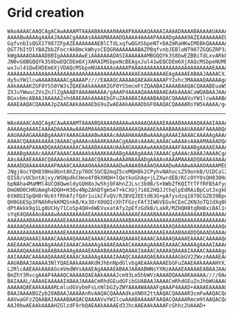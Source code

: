 # Grid creation

    WAoAAAACAAQCAgACAwAAAAMTAAAABAAAAA0AAAAPAAAAAQAAAAIAAAADAAAABAAAAAUAAAAG
    AAAABwAAAAgAAAAJAAAACgAAAAsAAAAMAAAADQAAAA4AAAAPAAAADgAAAA9AZEAAAAAAAEBl
    GqfvnbIsQGX1T987ZFpAZEAAAAAAAEBlCTdLxqfwQGXSbpeNT+DAZmRaHKwIMEBkQAAAAAAA
    QGT7bItDlYBAZbbZFocrAkBmckWhysCEQGRAAAAAAABAZPBqfvnbJEBloNT987ZGQGZRP3zt
    kWgAAAAOAAAAD8BIgAAAAAAAwEiAAAAAAADASIAAAAAAAMBGQQYk3S8bwEZBBiTdLxvARkEG
    JN0vG8BGQQYk3S8bwEQCDEm6XjXARAIMSbpeNcBEAgxJul41wEQCDEm6XjXAQcMSbpeNUMBB
    wxJul41QwEHDEm6XjVDAQcMSbpeNUAAAAAoAAAAPAAAAAAAAAAAAAAAAAAAAAAAAAAEAAAAA
    AAAAAAAAAAAAAAAAAAAAAAAAAAAAAAAAAAAAAAAAAAEAAAAAAAAEAgAAAAEABAAJAAAACXJv
    dy5uYW1lcwAAAA0AAAACgAAAAP////EAAAQCAAAAAQAEAAkAAAAFY2xhc3MAAAAQAAAAAgAE
    AAkAAAAKZGF0YS50YWJsZQAEAAkAAAAKZGF0YS5mcmFtZQAABAIAAAABAAQACQAAABEuaW50
    ZXJuYWwuc2VsZnJlZgAAABYAAAAWAAAA/gAAAP4AAAAQAAAABAAEAAkAAAACaWQABAAJAAAA
    BGxvbmcABAAJAAAAA2xhdAAEAAkAAAAEbGFuZAAABAIAAAABAAQACQAAAAVuYW1lcwAAABAA
    AAAEAAQACQAAAAJpZAAEAAkAAAAEbG9uZwAEAAkAAAADbGF0AAQACQAAAARsYW5kAAAA/g==

---

    WAoAAAACAAQCAgACAwAAAAMTAAAABQAAAA0AAAAwAAAAAQAAAAEAAAABAAAAAQAAAAIAAAAC
    AAAAAgAAAAIAAAADAAAAAwAAAAMAAAADAAAABAAAAAQAAAAEAAAABAAAAAUAAAAFAAAABQAA
    AAUAAAAGAAAABgAAAAYAAAAGAAAABwAAAAcAAAAHAAAABwAAAAgAAAAIAAAACAAAAAgAAAAJ
    AAAACQAAAAkAAAAJAAAACgAAAAoAAAAKAAAACgAAAAsAAAALAAAACwAAAAsAAAAMAAAADQAA
    AA4AAAAPAAAADQAAADAAAAACAAAABAAAAAUAAAAGAAAAAwAAAAQAAAAFAAAABgAAAAEAAAAF
    AAAABgAAAAcAAAAFAAAACAAAAAkAAAAKAAAABgAAAAgAAAAJAAAACgAAAAcAAAAJAAAACgAA
    AAsAAAAEAAAACQAAAAoAAAALAAAACQAAAAwAAAANAAAADgAAAAoAAAAMAAAADQAAAA4AAAAL
    AAAADQAAAA4AAAAPAAAACAAAAA0AAAAOAAAADwAAAA0AAAAOAAAADwAAAAwAAAAOAAAAMEB/
    JNgj8ocYQH830Ha9bntAhZzp70OC5UCQ2mqZ5ceMQH8k2CPyhvNAhocsZ59onkB/U1DCal2I
    QIS8/vUCbntAjxy/WSNpdkCHeo4f0kXHQH+lQetkoGhAg+jLZXwrdEB/KCcOYY0sQH830Ha9
    bpNAha4MaMMl4UCQ8QwmldyGQH8oJw5hjOFAhnZJLsc3b0B/S+bWbZfKQITtTFfRFB5Afygn
    DmGNO0CHRUAmgh4DQH+H3Qv4NpZAhDTgmSeT+kCXUj7i6E2HQJJthqlpEdRAiBpCutJxgkB/
    6tH8GISpQH8rHc6tfRhAfzfQdr1uikCFvQV/RJBVQJEEtd63G+pAfysdzq1870CGZ839Bpes
    QH9GbESp3FNAhRekKMQSnkB/Kx3OrX0UQIcXhTFGzcFAf3IW6VEGvkCEeC2KN3oTQJdXq0kk
    dPtAkkk9g1Lg0UCHy71CoSp4QH+6WEVuxatAfy2pEfzGdkB/LakR/MZHQH8tqRH8xiBAl1v4
    sYq64QAAAAoAAAAwAAAAAAAAAAEAAAAAAAAAAAAAAAEAAAABAAAAAAAAAAAAAAABAAAAAAAA
    AAAAAAABAAAAAAAAAAEAAAAAAAAAAAAAAAAAAAABAAAAAAAAAAAAAAABAAAAAAAAAAAAAAAA
    AAAAAQAAAAAAAAAAAAAAAAAAAAAAAAABAAAAAAAAAAAAAAAAAAAAAQAAAAAAAAAAAAAAAQAA
    AAAAAAAAAAAAAAAAAAEAAAAAAAAAAAAAAAAAAAAAAAAAAAAAAAEAAAABAAADDQAAADAAAAAB
    AAAAAQAAAAIAAAACAAAAAQAAAAEAAAACAAAAAQAAAAEAAAACAAAAAQAAAAEAAAACAAAAAQAA
    AAEAAAACAAAAAgAAAAIAAAACAAAAAgAAAAEAAAACAAAAAgAAAAEAAAACAAAAAgAAAAIAAAAB
    AAAAAQAAAAEAAAABAAAAAgAAAAEAAAABAAAAAQAAAAIAAAACAAAAAQAAAAIAAAACAAAAAgAA
    AAIAAAACAAAAAQAAAAEAAAACAAAAAgAAAAIAAAQCAAAAAQAEAAkAAAAGbGV2ZWxzAAAAEAAA
    AAUABAAJAAAAA3NlYQAEAAkAAAAKdHJhbnNpdGlvbgAEAAkAAAAEbGFuZAAEAAkAAAAHYXJy
    L2RlcAAEAAkAAAAGcmVmdWVsAAAEAgAAAAEABAAJAAAABWNsYXNzAAAAEAAAAAEABAAJAAAA
    BmZhY3RvcgAAAP4AAAQCAAAAAQAEAAkAAAAJcm93Lm5hbWVzAAAADQAAAAKAAAAA////0AAA
    BAIAAAL/AAAAEAAAAAIABAAJAAAACmRhdGEudGFibGUABAAJAAAACmRhdGEuZnJhbWUAAAQC
    AAAAAQAEAAkAAAARLmludGVybmFsLnNlbGZyZWYAAAAWAAAAFgAAAP4AAAD+AAAAEAAAAAUA
    BAAJAAAABGZyb20ABAAJAAAAAnRvAAQACQAAAAdkaXN0X2ttAAQACQAAAAR3cmFwAAQACQAA
    AAVwaGFzZQAABAIAAAABAAQACQAAAAVuYW1lcwAAABAAAAAFAAQACQAAAARmcm9tAAQACQAA
    AAJ0bwAEAAkAAAAHZGlzdF9rbQAEAAkAAAAEd3JhcAAEAAkAAAAFcGhhc2UAAAD+

